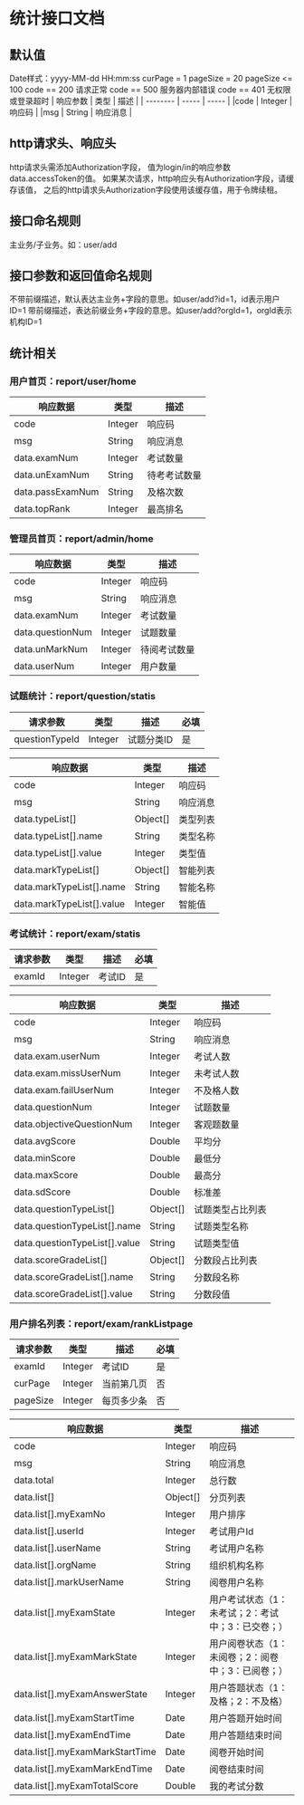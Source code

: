 # 统计接口文档
## 默认值
Date样式：yyyy-MM-dd HH:mm:ss
curPage = 1
pageSize = 20
pageSize <= 100
code == 200 请求正常
code == 500 服务器内部错误
code == 401 无权限或登录超时
| 响应参数  |  类型   |  描述  |
| --------   | -----   | -----  |
|code     | Integer  | 响应码 |
|msg     | String  | 响应消息 |

## http请求头、响应头
http请求头需添加Authorization字段，
值为login/in的响应参数data.accessToken的值。
如果某次请求，http响应头有Authorization字段，请缓存该值，
之后的http请求头Authorization字段使用该缓存值，用于令牌续租。

## 接口命名规则
主业务/子业务。如：user/add

## 接口参数和返回值命名规则
不带前缀描述，默认表达主业务+字段的意思。如user/add?id=1，id表示用户ID=1
带前缀描述，表达前缀业务+字段的意思。如user/add?orgId=1，orgId表示机构ID=1

## 统计相关
### 用户首页：report/user/home
| 响应数据| 类型    | 描述 |
| --------------------------- | ------- | ----- |
| code                      | Integer | 响应码    |
| msg                       | String  | 响应消息 |
| data.examNum       | Integer | 考试数量 |
| data.unExamNum       | String | 待考考试数量  |
| data.passExamNum        | String | 及格次数  |
| data.topRank       | Integer | 最高排名 |

### 管理员首页：report/admin/home
| 响应数据| 类型    | 描述 |
| --------------------------- | ------- | ----- |
| code                      | Integer | 响应码    |
| msg                       | String  | 响应消息 |
| data.examNum        | Integer | 考试数量 |
| data.questionNum        | Integer | 试题数量  |
| data.unMarkNum  | Integer | 待阅考试数量 |
| data.userNum     | Integer | 用户数量 |

### 试题统计：report/question/statis
| 请求参数| 类型        | 描述       | 必填 |
| -------- | ----------- | ---------- | ---- |
| questionTypeId | Integer | 试题分类ID   | 是   |

| 响应数据| 类型    | 描述 |
| --------------------------- | ------- | ----- |
| code                        | Integer | 响应码   |
| msg                         | String  | 响应消息  |
| data.typeList[]               | Object[]   | 类型列表   |
| data.typeList[].name        | String | 类型名称  |
| data.typeList[].value       | Integer  | 类型值  |
| data.markTypeList[]               | Object[]   | 智能列表   |
| data.markTypeList[].name        | String | 智能名称  |
| data.markTypeList[].value       | Integer  | 智能值  |

### 考试统计：report/exam/statis
| 请求参数| 类型    | 描述       | 必填 |
| ---- | ------- | ---------- | ---- |
| examId | Integer | 考试ID | 是   |

| 响应数据| 类型    | 描述                       |
| --------------------- | ------- | -------------------------- |
| code                  | Integer | 响应码                     |
| msg                   | String  | 响应消息                   |
| data.exam.userNum       | Integer    | 考试人数                   |
| data.exam.missUserNum   | Integer  | 未考试人数                      |
| data.exam.failUserNum  | Integer  | 不及格人数|
| data.questionNum  | Integer  | 试题数量    |
| data.objectiveQuestionNum  | Integer  | 客观题数量    |
| data.avgScore | Double  | 平均分   |
| data.minScore | Double  | 最低分   |
| data.maxScore | Double  |最高分  |
| data.sdScore | Double  | 标准差 |
| data.questionTypeList[]             | Object[]   | 试题类型占比列表   |
| data.questionTypeList[].name        | String | 试题类型名称  |
| data.questionTypeList[].value       | String  | 试题类型值  |
| data.scoreGradeList[]               | Object[]   | 分数段占比列表   |
| data.scoreGradeList[].name        | String | 分数段名称  |
| data.scoreGradeList[].value       | String  | 分数段值  |

### 用户排名列表：report/exam/rankListpage
| 请求参数| 类型        | 描述       | 必填 |
| -------- | ----------- | ---------- | ---- |
| examId | Integer | 考试ID | 是   |
| curPage   | Integer | 当前第几页 | 否   |
| pageSize  | Integer | 每页多少条 | 否   |

| 响应数据| 类型    | 描述 |
| --------------------------- | ------- | ----- |
| code                      | Integer | 响应码    |
| msg                       | String  | 响应消息 |
| data.total                | Integer | 总行数  |
| data.list[]               | Object[]   | 分页列表|
| data.list[].myExamNo        | Integer | 用户排序  |
| data.list[].userId        | Integer | 考试用户Id |
| data.list[].userName        | String | 考试用户名称  |
| data.list[].orgName        | String | 组织机构名称  |
| data.list[].markUserName       | String | 阅卷用户名称 |
| data.list[].myExamState        | Integer | 用户考试状态（1：未考试；2：考试中；3：已交卷；）  |
| data.list[].myExamMarkState        | Integer | 用户阅卷状态（1：未阅卷；2：阅卷中；3：已阅卷；）  |
| data.list[].myExamAnswerState        | Integer | 用户答题状态（1：及格；2：不及格）  |
| data.list[].myExamStartTime        | Date | 用户答题开始时间  |
| data.list[].myExamEndTime       | Date | 用户答题结束时间  |
| data.list[].myExamMarkStartTime        | Date | 阅卷开始时间  |
| data.list[].myExamMarkEndTime       | Date | 阅卷结束时间  |
| data.list[].myExamTotalScore        | Double | 我的考试分数  |
